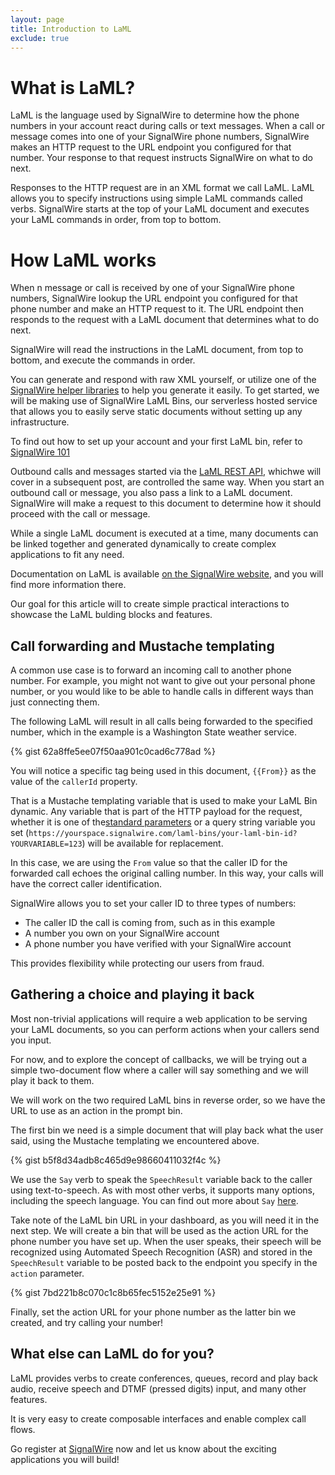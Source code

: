 ```yaml
---
layout: page
title: Introduction to LaML
exclude: true
---
```


# What is LaML?

LaML is the language used by SignalWire to determine how the phone numbers in your account react during calls or text messages. When a call or message comes into one of your SignalWire phone numbers, SignalWire makes an HTTP request to the URL endpoint you configured for that number. Your response to that request instructs SignalWire on what to do next.

Responses to the HTTP request are in an XML format we call LaML. LaML allows you to specify instructions using simple LaML commands called verbs. SignalWire starts at the top of your LaML document and executes your LaML commands in order, from top to bottom.

# How LaML works

When n message or call is received by one of your SignalWire phone numbers, SignalWire lookup the URL endpoint you configured for that phone number and make an HTTP request to it. The URL endpoint then responds to the request with a LaML document that determines what to do next.

SignalWire will read the instructions in the LaML document, from top to bottom, and execute the commands in order.

You can generate and respond with raw XML yourself, or utilize one of the [SignalWire helper libraries](https://docs.signalwire.com/topics/laml-api/#laml-rest-api-client-libraries-and-sdks) to help you generate it easily. To get started, we will be making use of SignalWire LaML Bins, our serverless hosted service that allows you to easily serve static documents without setting up any infrastructure.

To find out how to set up your account and your first LaML bin, refer to [SignalWire 101](/intros/signalwire_101)

Outbound calls and messages started via the [LaML REST API](https://docs.signalwire.com/topics/laml-api), whichwe will cover in a subsequent post, are controlled the same way. When you start an outbound call or message, you also pass a link to a LaML document. SignalWire will make a request to this document to determine how it should proceed with the call or message.

While a single LaML document is executed at a time, many documents can be linked together and generated dynamically to create complex applications to fit any need.

Documentation on LaML is available [on the SignalWire website](https://docs.signalwire.com/topics/laml-xml/#laml-xml-specification), and you will find more information there.

Our goal for this article will to create simple practical interactions to showcase the LaML bulding blocks and features.

## Call forwarding and Mustache templating

A common use case is to forward an incoming call to another phone number. For example, you might not want to give out your personal phone number, or you would like to be able to handle calls in different ways than just connecting them.

The following LaML will result in all calls being forwarded to the specified number, which in the example is a Washington State weather service.

{% gist 62a8ffe5ee07f50aa901c0cad6c778ad %}

You will notice a specific tag being used in this document, `{{From}}` as the value of the `callerId` property.

That is a Mustache templating variable that is used to make your LaML Bin dynamic. Any variable that is part of the HTTP payload for the request, whether it is one of the[standard parameters](https://docs.signalwire.com/laml-xml/#voice-laml-overview-request-parameters) or a query string variable you set (`https://yourspace.signalwire.com/laml-bins/your-laml-bin-id?YOURVARIABLE=123`) will be available for replacement.

In this case, we are using the `From` value so that the caller ID for the forwarded call echoes the original calling number. In this way, your calls will have the correct caller identification.

SignalWire allows you to set your caller ID to three types of numbers: 
- The caller ID the call is coming from, such as in this example
- A number you own on your SignalWire account
- A phone number you have verified with your SignalWire account

This provides flexibility while protecting our users from fraud.

## Gathering a choice and playing it back

Most non-trivial applications will require a web application to be serving your LaML documents, so you can perform actions when your callers send you input.

For now, and to explore the concept of callbacks, we will be trying out a simple two-document flow where a caller will say something and we will play it back to them.

We will work on the two required LaML bins in reverse order, so we have the URL to use as an action in the prompt bin.

The first bin we need is a simple document that will play back what the user said, using the Mustache templating we encountered above.

{% gist b5f8d34adb8c465d9e98660411032f4c %}

We use the `Say` verb to speak the `SpeechResult` variable back to the caller using text-to-speech. As with most other verbs, it supports many options, including the speech language. You can find out more about `Say` [here](https://docs.signalwire.com/topics/laml-xml/#voice-laml-say).

Take note of the LaML bin URL in your dashboard, as you will need it in the next step. We will create a bin that will be used as the action URL for the phone number you have set up. When the user speaks, their speech will be recognized using Automated Speech Recognition (ASR) and stored in the `SpeechResult` variable to be posted back to the endpoint you specify in the `action` parameter.

{% gist 7bd221b8c070c1c8b65fec5152e25e91 %}

Finally, set the action URL for your phone number as the latter bin we created, and try calling your number!

## What else can LaML do for you?

LaML provides verbs to create conferences, queues, record and play back audio, receive speech and DTMF (pressed digits) input, and many other features.

It is very easy to create composable interfaces and enable complex call flows.

Go register at [SignalWire](https://signalwire.com) now and let us know about the exciting applications you will build!